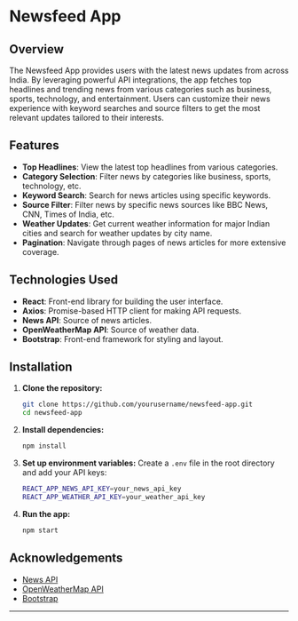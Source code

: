 
# Newsfeed App

## Overview

The Newsfeed App provides users with the latest news updates from across India. By leveraging powerful API integrations, the app fetches top headlines and trending news from various categories such as business, sports, technology, and entertainment. Users can customize their news experience with keyword searches and source filters to get the most relevant updates tailored to their interests.

## Features

- **Top Headlines**: View the latest top headlines from various categories.
- **Category Selection**: Filter news by categories like business, sports, technology, etc.
- **Keyword Search**: Search for news articles using specific keywords.
- **Source Filter**: Filter news by specific news sources like BBC News, CNN, Times of India, etc.
- **Weather Updates**: Get current weather information for major Indian cities and search for weather updates by city name.
- **Pagination**: Navigate through pages of news articles for more extensive coverage.

## Technologies Used

- **React**: Front-end library for building the user interface.
- **Axios**: Promise-based HTTP client for making API requests.
- **News API**: Source of news articles.
- **OpenWeatherMap API**: Source of weather data.
- **Bootstrap**: Front-end framework for styling and layout.

## Installation

1. **Clone the repository:**
   ```sh
   git clone https://github.com/yourusername/newsfeed-app.git
   cd newsfeed-app
   ```

2. **Install dependencies:**
   ```sh
   npm install
   ```

3. **Set up environment variables:**
   Create a `.env` file in the root directory and add your API keys:
   ```sh
   REACT_APP_NEWS_API_KEY=your_news_api_key
   REACT_APP_WEATHER_API_KEY=your_weather_api_key
   ```

4. **Run the app:**
   ```sh
   npm start
   ```

## Acknowledgements

- [News API](https://newsapi.org/)
- [OpenWeatherMap API](https://openweathermap.org/api)
- [Bootstrap](https://getbootstrap.com/)

---





